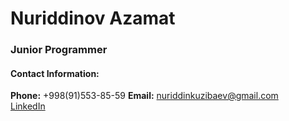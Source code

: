 # Nuriddinov Azamat
### Junior Programmer
#### Contact Information:
**Phone:** +998(91)553-85-59
**Email:** nuriddinkuzibaev@gmail.com  
[LinkedIn](https://www.linkedin.com/feed/)